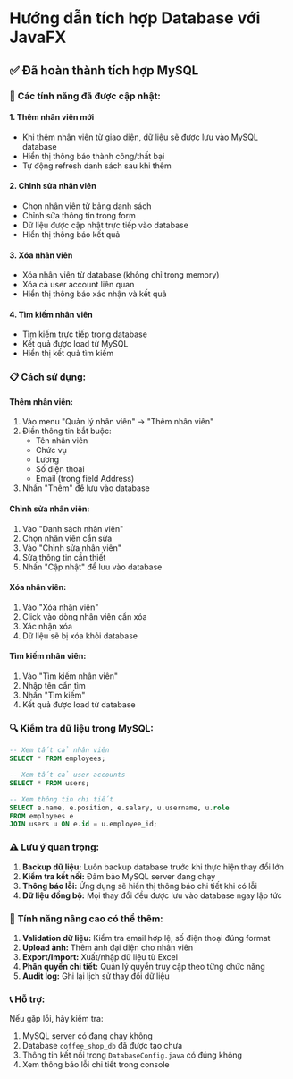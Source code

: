 # Hướng dẫn tích hợp Database với JavaFX

## ✅ Đã hoàn thành tích hợp MySQL

### 🔧 **Các tính năng đã được cập nhật:**

#### 1. **Thêm nhân viên mới**
- Khi thêm nhân viên từ giao diện, dữ liệu sẽ được lưu vào MySQL database
- Hiển thị thông báo thành công/thất bại
- Tự động refresh danh sách sau khi thêm

#### 2. **Chỉnh sửa nhân viên**
- Chọn nhân viên từ bảng danh sách
- Chỉnh sửa thông tin trong form
- Dữ liệu được cập nhật trực tiếp vào database
- Hiển thị thông báo kết quả

#### 3. **Xóa nhân viên**
- Xóa nhân viên từ database (không chỉ trong memory)
- Xóa cả user account liên quan
- Hiển thị thông báo xác nhận và kết quả

#### 4. **Tìm kiếm nhân viên**
- Tìm kiếm trực tiếp trong database
- Kết quả được load từ MySQL
- Hiển thị kết quả tìm kiếm

### 📋 **Cách sử dụng:**

#### **Thêm nhân viên:**
1. Vào menu "Quản lý nhân viên" → "Thêm nhân viên"
2. Điền thông tin bắt buộc:
   - Tên nhân viên
   - Chức vụ
   - Lương
   - Số điện thoại
   - Email (trong field Address)
3. Nhấn "Thêm" để lưu vào database

#### **Chỉnh sửa nhân viên:**
1. Vào "Danh sách nhân viên"
2. Chọn nhân viên cần sửa
3. Vào "Chỉnh sửa nhân viên"
4. Sửa thông tin cần thiết
5. Nhấn "Cập nhật" để lưu vào database

#### **Xóa nhân viên:**
1. Vào "Xóa nhân viên"
2. Click vào dòng nhân viên cần xóa
3. Xác nhận xóa
4. Dữ liệu sẽ bị xóa khỏi database

#### **Tìm kiếm nhân viên:**
1. Vào "Tìm kiếm nhân viên"
2. Nhập tên cần tìm
3. Nhấn "Tìm kiếm"
4. Kết quả được load từ database

### 🔍 **Kiểm tra dữ liệu trong MySQL:**

```sql
-- Xem tất cả nhân viên
SELECT * FROM employees;

-- Xem tất cả user accounts
SELECT * FROM users;

-- Xem thông tin chi tiết
SELECT e.name, e.position, e.salary, u.username, u.role 
FROM employees e 
JOIN users u ON e.id = u.employee_id;
```

### ⚠️ **Lưu ý quan trọng:**

1. **Backup dữ liệu:** Luôn backup database trước khi thực hiện thay đổi lớn
2. **Kiểm tra kết nối:** Đảm bảo MySQL server đang chạy
3. **Thông báo lỗi:** Ứng dụng sẽ hiển thị thông báo chi tiết khi có lỗi
4. **Dữ liệu đồng bộ:** Mọi thay đổi đều được lưu vào database ngay lập tức

### 🚀 **Tính năng nâng cao có thể thêm:**

1. **Validation dữ liệu:** Kiểm tra email hợp lệ, số điện thoại đúng format
2. **Upload ảnh:** Thêm ảnh đại diện cho nhân viên
3. **Export/Import:** Xuất/nhập dữ liệu từ Excel
4. **Phân quyền chi tiết:** Quản lý quyền truy cập theo từng chức năng
5. **Audit log:** Ghi lại lịch sử thay đổi dữ liệu

### 📞 **Hỗ trợ:**

Nếu gặp lỗi, hãy kiểm tra:
1. MySQL server có đang chạy không
2. Database `coffee_shop_db` đã được tạo chưa
3. Thông tin kết nối trong `DatabaseConfig.java` có đúng không
4. Xem thông báo lỗi chi tiết trong console
